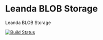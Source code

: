 # Leanda BLOB Storage

Leanda BLOB Storage

[![Build Status](https://travis-ci.com/ArqiSoft/blob-store.svg?branch=master)](https://travis-ci.com/ArqiSoft/blob-store)

